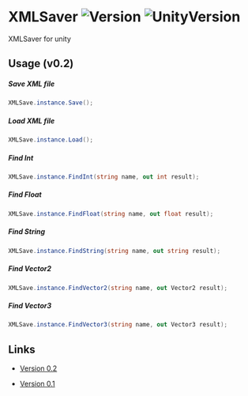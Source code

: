 # XMLSaver ![Version](https://img.shields.io/badge/Version-0.2-brightgreen.svg) ![UnityVersion](https://img.shields.io/badge/Unity-2018.3.6f1-blue.svg)

XMLSaver for unity

## Usage (v0.2)
##### Save XML file
```csharp
XMLSave.instance.Save();
```

##### Load XML file
```csharp
XMLSave.instance.Load();
```

##### Find Int
```csharp
XMLSave.instance.FindInt(string name, out int result);
```

##### Find Float
```csharp
XMLSave.instance.FindFloat(string name, out float result);
```

##### Find String
```csharp
XMLSave.instance.FindString(string name, out string result);
```

##### Find Vector2
```csharp
XMLSave.instance.FindVector2(string name, out Vector2 result);
```

##### Find Vector3
```csharp
XMLSave.instance.FindVector3(string name, out Vector3 result);
```


## Links
* [Version 0.2](https://github.com/StephenGrosjean/XMLSaver/blob/master/Assets/PackageBuild/V02.unitypackage)

* [Version 0.1](https://github.com/StephenGrosjean/XMLSaver/blob/master/Assets/PackageBuild/V01.unitypackage)
